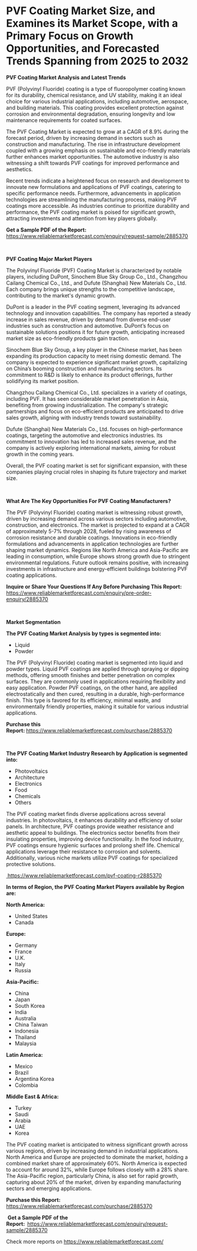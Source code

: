 <p><h1>PVF Coating Market Size, and Examines its Market Scope, with a Primary Focus on Growth Opportunities, and Forecasted Trends Spanning from 2025 to 2032</h1></p><p><strong>PVF Coating Market Analysis and Latest Trends</strong></p>
<p><p>PVF (Polyvinyl Fluoride) coating is a type of fluoropolymer coating known for its durability, chemical resistance, and UV stability, making it an ideal choice for various industrial applications, including automotive, aerospace, and building materials. This coating provides excellent protection against corrosion and environmental degradation, ensuring longevity and low maintenance requirements for coated surfaces.</p><p>The PVF Coating Market is expected to grow at a CAGR of 8.9% during the forecast period, driven by increasing demand in sectors such as construction and manufacturing. The rise in infrastructure development coupled with a growing emphasis on sustainable and eco-friendly materials further enhances market opportunities. The automotive industry is also witnessing a shift towards PVF coatings for improved performance and aesthetics.</p><p>Recent trends indicate a heightened focus on research and development to innovate new formulations and applications of PVF coatings, catering to specific performance needs. Furthermore, advancements in application technologies are streamlining the manufacturing process, making PVF coatings more accessible. As industries continue to prioritize durability and performance, the PVF coating market is poised for significant growth, attracting investments and attention from key players globally.</p></p>
<p><strong>Get a Sample PDF of the Report:&nbsp;</strong> <a href="https://www.reliablemarketforecast.com/enquiry/request-sample/2885370?utm_campaign=2820&utm_medium=2&utm_source=Github&utm_content=ia&utm_term=13032025&utm_id=pvf-coating">https://www.reliablemarketforecast.com/enquiry/request-sample/2885370</a></p>
<p>&nbsp;</p>
<p><strong>PVF Coating Major Market Players</strong></p>
<p><p>The Polyvinyl Fluoride (PVF) Coating Market is characterized by notable players, including DuPont, Sinochem Blue Sky Group Co., Ltd., Changzhou Cailang Chemical Co., Ltd., and Dufute (Shanghai) New Materials Co., Ltd. Each company brings unique strengths to the competitive landscape, contributing to the market's dynamic growth.</p><p>DuPont is a leader in the PVF coating segment, leveraging its advanced technology and innovation capabilities. The company has reported a steady increase in sales revenue, driven by demand from diverse end-user industries such as construction and automotive. DuPont’s focus on sustainable solutions positions it for future growth, anticipating increased market size as eco-friendly products gain traction.</p><p>Sinochem Blue Sky Group, a key player in the Chinese market, has been expanding its production capacity to meet rising domestic demand. The company is expected to experience significant market growth, capitalizing on China’s booming construction and manufacturing sectors. Its commitment to R&D is likely to enhance its product offerings, further solidifying its market position.</p><p>Changzhou Cailang Chemical Co., Ltd. specializes in a variety of coatings, including PVF. It has seen considerable market penetration in Asia, benefiting from growing industrialization. The company's strategic partnerships and focus on eco-efficient products are anticipated to drive sales growth, aligning with industry trends toward sustainability.</p><p>Dufute (Shanghai) New Materials Co., Ltd. focuses on high-performance coatings, targeting the automotive and electronics industries. Its commitment to innovation has led to increased sales revenue, and the company is actively exploring international markets, aiming for robust growth in the coming years.</p><p>Overall, the PVF coating market is set for significant expansion, with these companies playing crucial roles in shaping its future trajectory and market size.</p></p>
<p>&nbsp;</p>
<p><strong>What Are The Key Opportunities For PVF Coating Manufacturers?</strong></p>
<p><p>The PVF (Polyvinyl Fluoride) coating market is witnessing robust growth, driven by increasing demand across various sectors including automotive, construction, and electronics. The market is projected to expand at a CAGR of approximately 5-7% through 2028, fueled by rising awareness of corrosion resistance and durable coatings. Innovations in eco-friendly formulations and advancements in application technologies are further shaping market dynamics. Regions like North America and Asia-Pacific are leading in consumption, while Europe shows strong growth due to stringent environmental regulations. Future outlook remains positive, with increasing investments in infrastructure and energy-efficient buildings bolstering PVF coating applications.</p></p>
<p><strong>Inquire or Share Your Questions If Any Before Purchasing This Report:</strong> <a href="https://www.reliablemarketforecast.com/enquiry/pre-order-enquiry/2885370?utm_campaign=2820&utm_medium=2&utm_source=Github&utm_content=ia&utm_term=13032025&utm_id=pvf-coating">https://www.reliablemarketforecast.com/enquiry/pre-order-enquiry/2885370</a></p>
<p>&nbsp;</p>
<p><strong>Market Segmentation</strong></p>
<p><strong>The PVF Coating Market Analysis by types is segmented into:</strong></p>
<p><ul><li>Liquid</li><li>Powder</li></ul></p>
<p><p>The PVF (Polyvinyl Fluoride) coating market is segmented into liquid and powder types. Liquid PVF coatings are applied through spraying or dipping methods, offering smooth finishes and better penetration on complex surfaces. They are commonly used in applications requiring flexibility and easy application. Powder PVF coatings, on the other hand, are applied electrostatically and then cured, resulting in a durable, high-performance finish. This type is favored for its efficiency, minimal waste, and environmentally friendly properties, making it suitable for various industrial applications.</p></p>
<p><strong>Purchase this Report:&nbsp;</strong><a href="https://www.reliablemarketforecast.com/purchase/2885370?utm_campaign=2820&utm_medium=2&utm_source=Github&utm_content=ia&utm_term=13032025&utm_id=pvf-coating">https://www.reliablemarketforecast.com/purchase/2885370</a></p>
<p>&nbsp;</p>
<p><strong>The PVF Coating Market Industry Research by Application is segmented into:</strong></p>
<p><ul><li>Photovoltaics</li><li>Architecture</li><li>Electronics</li><li>Food</li><li>Chemicals</li><li>Others</li></ul></p>
<p><p>The PVF coating market finds diverse applications across several industries. In photovoltaics, it enhances durability and efficiency of solar panels. In architecture, PVF coatings provide weather resistance and aesthetic appeal to buildings. The electronics sector benefits from their insulating properties, improving device functionality. In the food industry, PVF coatings ensure hygienic surfaces and prolong shelf life. Chemical applications leverage their resistance to corrosion and solvents. Additionally, various niche markets utilize PVF coatings for specialized protective solutions.</p></p>
<p><a href="https://www.reliablemarketforecast.com/pvf-coating-r2885370?utm_campaign=2820&utm_medium=2&utm_source=Github&utm_content=ia&utm_term=13032025&utm_id=pvf-coating">&nbsp;https://www.reliablemarketforecast.com/pvf-coating-r2885370</a></p>
<p><strong>In terms of Region, the PVF Coating Market Players available by Region are:</strong></p>
<p>
    <p> <strong> North America: </strong>
        <ul>
            <li>United States</li>
            <li>Canada</li>
        </ul>
        </p> 
    <p> <strong> Europe: </strong>
        <ul>
            <li>Germany</li>
            <li>France</li>
            <li>U.K.</li>
            <li>Italy</li>
            <li>Russia</li>
        </ul>
        </p> 
    <p> <strong> Asia-Pacific: </strong>
        <ul>
            <li>China</li>
            <li>Japan</li>
            <li>South Korea</li>
            <li>India</li>
            <li>Australia</li>
            <li>China Taiwan</li>
            <li>Indonesia</li>
            <li>Thailand</li>
            <li>Malaysia</li>
        </ul>
        </p> 
    <p> <strong> Latin America: </strong>
        <ul>
            <li>Mexico</li>
            <li>Brazil</li>
            <li>Argentina Korea</li>
            <li>Colombia</li>
        </ul>
        </p> 
    <p> <strong> Middle East & Africa: </strong>
        <ul>
            <li>Turkey</li>
            <li>Saudi</li>
            <li>Arabia</li>
            <li>UAE</li>
            <li>Korea</li>
        </ul>
    </p>
    </p>
<p><p>The PVF coating market is anticipated to witness significant growth across various regions, driven by increasing demand in industrial applications. North America and Europe are projected to dominate the market, holding a combined market share of approximately 60%. North America is expected to account for around 32%, while Europe follows closely with a 28% share. The Asia-Pacific region, particularly China, is also set for rapid growth, capturing about 20% of the market, driven by expanding manufacturing sectors and emerging applications.</p></p>
<p><strong>Purchase this Report: </strong><a href="https://www.reliablemarketforecast.com/purchase/2885370?utm_campaign=2820&utm_medium=2&utm_source=Github&utm_content=ia&utm_term=13032025&utm_id=pvf-coating">https://www.reliablemarketforecast.com/purchase/2885370</a></p>
<p>&nbsp;<strong>Get a Sample PDF of the Report:&nbsp;&nbsp;</strong><a href="https://www.reliablemarketforecast.com/enquiry/request-sample/2885370?utm_campaign=2820&utm_medium=2&utm_source=Github&utm_content=ia&utm_term=13032025&utm_id=pvf-coating">https://www.reliablemarketforecast.com/enquiry/request-sample/2885370</a></p>
<p><strong></strong></p>
<p>Check more reports on <a href="https://www.reliablemarketforecast.com/?utm_campaign=2820&utm_medium=2&utm_source=Github&utm_content=ia&utm_term=13032025&utm_id=pvf-coating">https://www.reliablemarketforecast.com/</a></p>